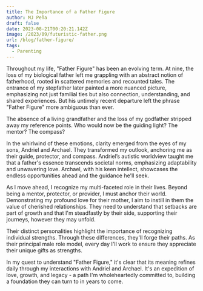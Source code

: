 ```yaml
---
title: The Importance of a Father Figure
author: MJ Peña
draft: false
date: 2023-08-21T00:20:21.142Z
image: /2023/09/futuristic-father.png
url: /blog/father-figure/
tags:
  - Parenting
---
```


Throughout my life, "Father Figure" has been an evolving term. At nine, the loss of my biological father left me grappling with an abstract notion of fatherhood, rooted in scattered memories and recounted tales. The entrance of my stepfather later painted a more nuanced picture, emphasizing not just familial ties but also connection, understanding, and shared experiences. But his untimely recent departure left the phrase "Father Figure" more ambiguous than ever.

The absence of a living grandfather and the loss of my godfather stripped away my reference points. Who would now be the guiding light? The mentor? The compass?

In the whirlwind of these emotions, clarity emerged from the eyes of my sons, Andriel and Archael. They transformed my outlook, anchoring me as their guide, protector, and compass. Andriel’s autistic worldview taught me that a father's essence transcends societal norms, emphasizing adaptability and unwavering love. Archael, with his keen intellect, showcases the endless opportunities ahead and the guidance he'll seek.

As I move ahead, I recognize my multi-faceted role in their lives. Beyond being a mentor, protector, or provider, I must anchor their world. Demonstrating my profound love for their mother, I aim to instill in them the value of cherished relationships. They need to understand that setbacks are part of growth and that I'm steadfastly by their side, supporting their journeys, however they may unfold.

Their distinct personalities highlight the importance of recognizing individual strengths. Through these differences, they'll forge their paths. As their principal male role model, every day I'll work to ensure they appreciate their unique gifts as strengths.

In my quest to understand "Father Figure," it's clear that its meaning refines daily through my interactions with Andriel and Archael. It's an expedition of love, growth, and legacy - a path I'm wholeheartedly committed to, building a foundation they can turn to in years to come.